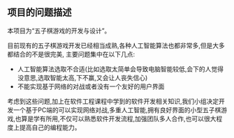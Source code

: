 ## 项目的问题描述

本项目为“五子棋游戏的开发与设计”。

目前现有的五子棋游戏开发已经相当成熟,各种人工智能算法也都非常多,但是大多都结合的不是很完美,
主要问题集中在以下几点:
- 人工智能算法选取不合适(比如选取太简单会导致电脑智能较低,会下的人觉得没意思,选取智能太高,下不赢,又会让人丧失信心)
- 不能实现基于网络的对战或者没有一个友好的用户界面

考虑到这些问题,加上在软件工程课程中学到的软件开发相关知识,我们小组决定开发一个基于PC端的可以实现网络对战,多重人工智能,拥有良好界面的小型五子棋游戏,也算是学有所用,不仅可以熟悉软件开发流程,加强团队多人合作,也可以很大程度上提高自己的编程能力。
